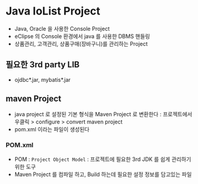 # Java IoList Project
- Java, Oracle 을 사용한 Console Project
- eClipse 의 Console 환경에서 java 를 사용한 DBMS 핸들링
- 상품관리, 고객관리, 상품구매(장바구니)를 관리하는 Project

## 필요한 3rd party LIB
- ojdbc*.jar, mybatis*.jar

## maven Project 
- java project 로 설정된 기본 형식을 Maven Project 로 변환한다 : 프로젝트에서 우클릭 > configure > convert maven project
- pom.xml 이라는 파일이 생성된다

### POM.xml 
- POM : `Project Object Model` : 프로젝트에 필요한 3rd JDK 를 쉽게 관리하기 위한 도구
- Maven Project 를 컴파일 하고, Build 하는데 필요한 설정 정보를 담고있는 파일


